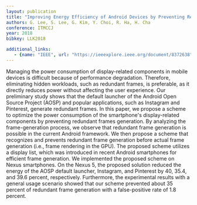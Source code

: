 ```yaml
---
layout: publication
title: "Improving Energy Efficiency of Android Devices by Preventing Redundant Frame Generation"
authors: G. Lee, S. Lee, G. Kim, Y. Choi, R. Ha, H. Cha
conference: ITMCCJ
year: 2018
bibkey: LLK2018

additional_links:
   - {name: "IEEE", url: "https://ieeexplore.ieee.org/document/8372638"}
---
```

Managing the power consumption of display-related components in mobile devices is difficult because of performance degradation. Therefore, eliminating hidden workloads, such as redundant frames, is preferable, as it directly reduces power without affecting the user experience. Our preliminary study shows that the default launcher of the Android Open Source Project (AOSP) and popular applications, such as Instagram and Pinterest, generate redundant frames. In this paper, we propose a scheme to optimize the power consumption of the smartphone's display-related components by preventing redundant frames generation. By analyzing the frame-generation process, we observe that redundant frame generation is possible in the current Android framework. We then propose a scheme that recognizes and prevents redundant frame generation before actual frame generation (i.e., frame rendering in the GPU). The proposed scheme utilizes a display list, which was introduced in recent Android smartphones for efficient frame generation. We implemented the proposed scheme on Nexus smartphones. On the Nexus 5, the proposed solution reduced the energy of the AOSP default launcher, Instagram, and Pinterest by 40, 35.4, and 39.6 percent, respectively. Furthermore, the experimental results with a general usage scenario showed that our scheme prevented about 35 percent of redundant frame generation with a false-positive rate of 1.8 percent.


